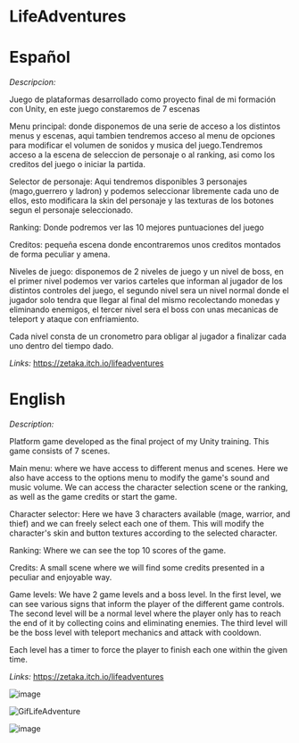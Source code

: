 # LifeAdventures

# Español

*Descripcion:*

Juego de plataformas desarrollado como proyecto final de mi formación con Unity, en este juego constaremos de 7 escenas

Menu principal: donde disponemos de una serie de acceso a los distintos menus y escenas, aqui tambien tendremos acceso al menu de opciones para modificar el volumen de sonidos y musica del juego.Tendremos acceso a la escena de seleccion de personaje o al ranking, asi como los creditos del juego o iniciar la partida.

Selector de personaje: Aqui tendremos disponibles 3 personajes (mago,guerrero y ladron) y podemos seleccionar libremente cada uno de ellos, esto modificara la skin del personaje y las texturas de los botones segun el personaje seleccionado.

Ranking: Donde podremos ver las 10 mejores puntuaciones del juego

Creditos: pequeña escena donde encontraremos unos creditos montados de forma peculiar y amena.

Niveles de juego: disponemos de 2 niveles de juego y un nivel de boss, en el primer nivel podemos ver varios carteles que informan al jugador de los distintos controles del juego, el segundo nivel sera un nivel normal donde el jugador solo tendra que llegar al final del mismo recolectando monedas y eliminando enemigos, el tercer nivel sera el boss con unas mecanicas de teleport y ataque con enfriamiento.

Cada nivel consta de un cronometro para obligar al jugador a finalizar cada uno dentro del tiempo dado.

*Links:* https://zetaka.itch.io/lifeadventures


# English

*Description:*

Platform game developed as the final project of my Unity training. This game consists of 7 scenes.

Main menu: where we have access to different menus and scenes. Here we also have access to the options menu to modify the game's sound and music volume. We can access the character selection scene or the ranking, as well as the game credits or start the game.

Character selector: Here we have 3 characters available (mage, warrior, and thief) and we can freely select each one of them. This will modify the character's skin and button textures according to the selected character.

Ranking: Where we can see the top 10 scores of the game.

Credits: A small scene where we will find some credits presented in a peculiar and enjoyable way.

Game levels: We have 2 game levels and a boss level. In the first level, we can see various signs that inform the player of the different game controls. The second level will be a normal level where the player only has to reach the end of it by collecting coins and eliminating enemies. The third level will be the boss level with teleport mechanics and attack with cooldown.

Each level has a timer to force the player to finish each one within the given time.


*Links:* https://zetaka.itch.io/lifeadventures

![image](https://github.com/franvazquezporras/LifeAdventures/assets/45006637/3a258804-cfee-4bc9-87e7-400ad8185b55)

![GifLifeAdventure](https://github.com/franvazquezporras/LifeAdventures/assets/45006637/2a2c5277-1e6b-4f17-9eb8-102b048dbaf3)

![image](https://github.com/franvazquezporras/LifeAdventures/assets/45006637/9fcf94e1-9b4e-4035-8b84-dc7ea426b748)

